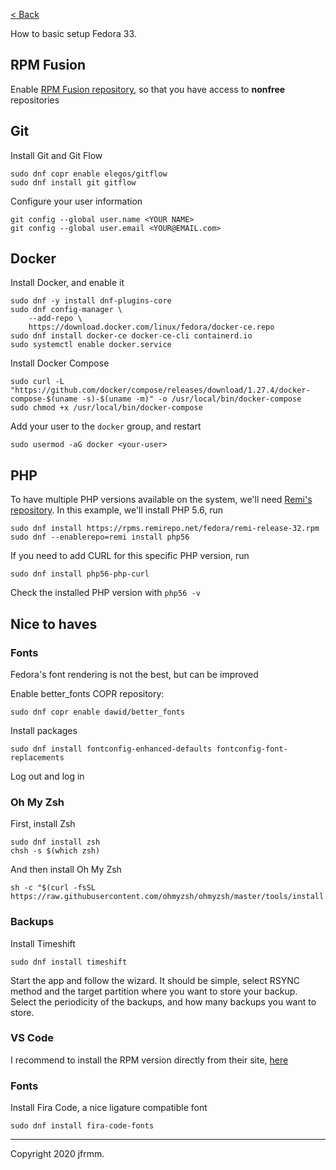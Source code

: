[< Back](./README.md)

How to basic setup Fedora 33.

## RPM Fusion

Enable [RPM Fusion repository](https://rpmfusion.org/Configuration), so that you have access to **nonfree** repositories

## Git

Install Git and Git Flow

```
sudo dnf copr enable elegos/gitflow
sudo dnf install git gitflow
```

Configure your user information

```
git config --global user.name <YOUR NAME>
git config --global user.email <YOUR@EMAIL.com>
```

## Docker

Install Docker, and enable it

```
sudo dnf -y install dnf-plugins-core
sudo dnf config-manager \
    --add-repo \
    https://download.docker.com/linux/fedora/docker-ce.repo
sudo dnf install docker-ce docker-ce-cli containerd.io
sudo systemctl enable docker.service
```

Install Docker Compose

```
sudo curl -L "https://github.com/docker/compose/releases/download/1.27.4/docker-compose-$(uname -s)-$(uname -m)" -o /usr/local/bin/docker-compose
sudo chmod +x /usr/local/bin/docker-compose
```

Add your user to the `docker` group, and restart

```
sudo usermod -aG docker <your-user>
```

## PHP

To have multiple PHP versions available on the system, we'll need [Remi's repository](https://rpms.remirepo.net/wizard/). In this example, we'll install PHP 5.6, run

```
sudo dnf install https://rpms.remirepo.net/fedora/remi-release-32.rpm
sudo dnf --enablerepo=remi install php56
```

If you need to add CURL for this specific PHP version, run

```
sudo dnf install php56-php-curl
```

Check the installed PHP version with `php56 -v`

## Nice to haves

### Fonts

Fedora's font rendering is not the best, but can be improved

Enable better_fonts COPR repository:

```
sudo dnf copr enable dawid/better_fonts
```

Install packages

```
sudo dnf install fontconfig-enhanced-defaults fontconfig-font-replacements
```

Log out and log in

### Oh My Zsh

First, install Zsh

```
sudo dnf install zsh
chsh -s $(which zsh)
```

And then install Oh My Zsh

```
sh -c "$(curl -fsSL https://raw.githubusercontent.com/ohmyzsh/ohmyzsh/master/tools/install.sh)"
```

### Backups

Install Timeshift

```
sudo dnf install timeshift
```

Start the app and follow the wizard. It should be simple, select RSYNC method and the target partition where you want to store your backup. Select the periodicity of the backups, and how many backups you want to store.

### VS Code

I recommend to install the RPM version directly from their site, [here](/home/jmarc/Pictures/Screenshot_20201230_205834.png)

### Fonts

Install Fira Code, a nice ligature compatible font

```
sudo dnf install fira-code-fonts
```

---

Copyright 2020 jfrmm.

